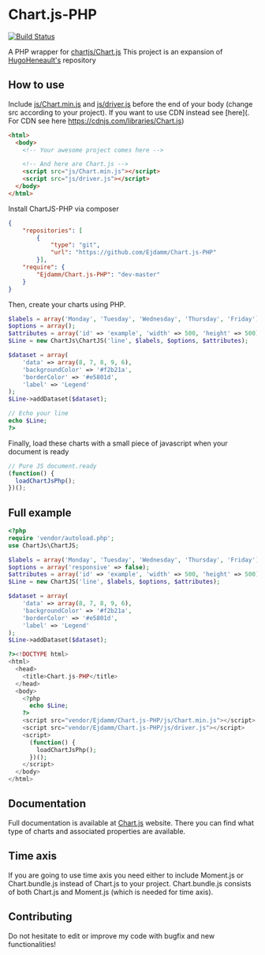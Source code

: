 Chart.js-PHP
============
[![Build Status](https://travis-ci.org/Ejdamm/Chart.js-PHP.svg?branch=master)](https://travis-ci.org/Ejdamm/Chart.js-PHP)

A PHP wrapper for [chartjs/Chart.js](https://github.com/chartjs/Chart.js)
This project is an expansion of [HugoHeneault's](https://github.com/HugoHeneault/Chart.js-PHP) repository

## How to use
Include [js/Chart.min.js](js/Chart.min.js) and [js/driver.js](js/driver.js) before the end of your body (change src according to your project). If you want to use CDN instead see [here](. For CDN see here https://cdnjs.com/libraries/Chart.js)
```html
<html>
  <body>
    <!-- Your awesome project comes here -->

    <!-- And here are Chart.js -->
    <script src="js/Chart.min.js"></script>
    <script src="js/driver.js"></script>
  </body>
</html>
```

Install ChartJS-PHP via composer
```json
{
    "repositories": [
        {
            "type": "git",
            "url": "https://github.com/Ejdamm/Chart.js-PHP"
        }],
    "require": {
        "Ejdamm/Chart.js-PHP": "dev-master"
    }
}
```

Then, create your charts using PHP.
```php
$labels = array('Monday', 'Tuesday', 'Wednesday', 'Thursday', 'Friday');
$options = array();
$attributes = array('id' => 'example', 'width' => 500, 'height' => 500);
$Line = new ChartJs\ChartJS('line', $labels, $options, $attributes);

$dataset = array(
    'data' => array(8, 7, 8, 9, 6),
    'backgroundColor' => '#f2b21a',
    'borderColor' => '#e5801d',
    'label' => 'Legend'
);
$Line->addDataset($dataset);

// Echo your line
echo $Line;
?>
```

Finally, load these charts with a small piece of javascript when your document is ready
```js
// Pure JS document.ready
(function() {
  loadChartJsPhp();
})();
```

## Full example
```php
<?php
require 'vendor/autoload.php';
use ChartJs\ChartJS;

$labels = array('Monday', 'Tuesday', 'Wednesday', 'Thursday', 'Friday');
$options = array('responsive' => false);
$attributes = array('id' => 'example', 'width' => 500, 'height' => 500);
$Line = new ChartJS('line', $labels, $options, $attributes);

$dataset = array(
    'data' => array(8, 7, 8, 9, 6),
    'backgroundColor' => '#f2b21a',
    'borderColor' => '#e5801d',
    'label' => 'Legend'
);
$Line->addDataset($dataset);

?><!DOCTYPE html>
<html>
  <head>
    <title>Chart.js-PHP</title>
  </head>
  <body>
    <?php
      echo $Line;
    ?>
    <script src="vendor/Ejdamm/Chart.js-PHP/js/Chart.min.js"></script>
    <script src="vendor/Ejdamm/Chart.js-PHP/js/driver.js"></script>
    <script>
      (function() {
        loadChartJsPhp();
      })();
    </script>
  </body>
</html>
```

## Documentation
Full documentation is available at [Chart.js](http://www.chartjs.org/docs/latest/charts/) website. There you can find what type of charts and associated properties are available.

## Time axis
If you are going to use time axis you need either to include Moment.js or Chart.bundle.js instead of Chart.js to your project. Chart.bundle.js consists of both Chart.js and Moment.js (which is needed for time axis).

## Contributing
Do not hesitate to edit or improve my code with bugfix and new functionalities!
